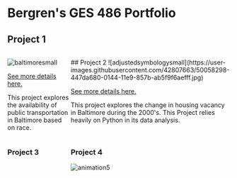 # Bergren's GES 486 Portfolio

## Project 1

<!--This is the first row of projects -->
<div style="display:table-row; width:100%; table-layout: fixed">
<div style="display: table-cell; width:370px; margin-right:3px" markdown="1">

![baltimoresmall](https://user-images.githubusercontent.com/42807663/50058302-519a9580-0144-11e9-80f4-94def11a91d2.jpg)

[See more details here.](https://bergren1.github.io/Project1/)

This project explores the availability of public transportation in Baltimore based on race.

</div>

<div style="display: table-cell; width:370px" markdown="1">
## Project 2 
![adjustedsymbologysmall](https://user-images.githubusercontent.com/42807663/50058298-447da680-0144-11e9-857b-ab5f9f6aefff.jpg)

[See more details here.](https://bergren1.github.io/Project1/)

This project explores the change in housing vacancy in Baltimore during the 2000's. This Project relies heavily on Python in its data analysis.
</div>
</div>

<!--This is the second row of projects -->
<div style="display:table-row; width:100%; table-layout: fixed">
<div style="display: table-cell; width:370px; margin-right:3px" markdown="1">

### Project 3 


</div>

<div style="display: table-cell; width:370px" markdown="1">

### Project 4

![animation5](https://user-images.githubusercontent.com/42807663/50058939-e9e94800-014d-11e9-873a-cc8375aa4a10.gif)



</div>
</div>
